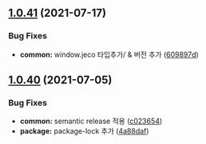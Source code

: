 ## [1.0.41](https://github.com/julong1988/jeco/compare/v1.0.40...v1.0.41) (2021-07-17)


### Bug Fixes

* **common:** window.jeco 타입추가/ & 버전 추가 ([609897d](https://github.com/julong1988/jeco/commit/609897d197ce0ccb107da19ce21230c7bfe2d81f))

## [1.0.40](https://github.com/julong1988/jeco/compare/v1.0.39...v1.0.40) (2021-07-05)


### Bug Fixes

* **common:** semantic release 적용 ([c023654](https://github.com/julong1988/jeco/commit/c02365422e5f6f07e2777adb5b1a88e720746b67))
* **package:** package-lock 추가 ([4a88daf](https://github.com/julong1988/jeco/commit/4a88daf7e8601b6313fd71dac7bc9fe71f2b5b83))
